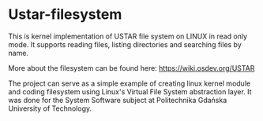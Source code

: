 # Ustar-filesystem

This is kernel implementation of USTAR file system on LINUX in read only mode. It supports reading files, listing directories and searching files by name.

More about the filesystem can be found here: https://wiki.osdev.org/USTAR

The project can serve as a simple example of creating linux kernel module and coding filesystem using Linux's Virtual File System abstraction layer.
It was done for the System Software subject at Politechnika Gdańska University of Technology.
